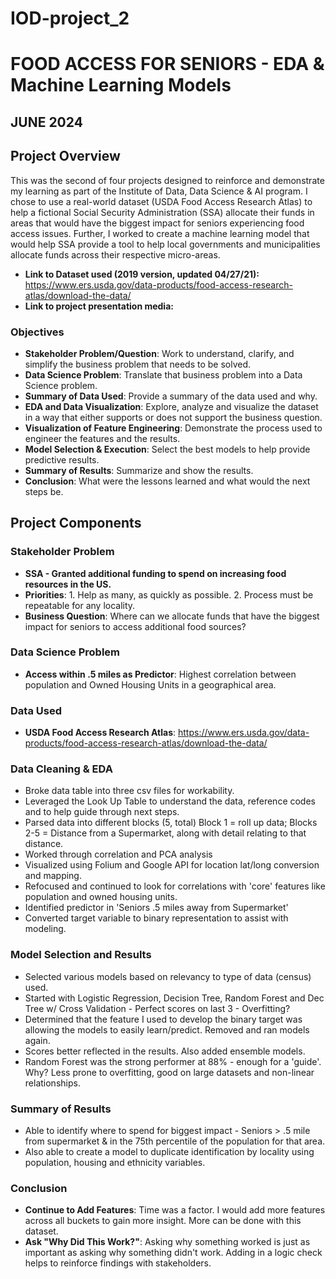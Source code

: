 # IOD-project_2
# FOOD ACCESS FOR SENIORS - EDA & Machine Learning Models
## JUNE 2024

## Project Overview
This was the second of four projects designed to reinforce and demonstrate my learning as part of the Institute of Data, Data Science & AI program. I chose to use a real-world dataset (USDA Food Access Research Atlas) to help a fictional Social Security Administration (SSA) allocate their funds in areas that would have the biggest impact for seniors experiencing food access issues. Further, I worked to create a machine learning model that would help SSA provide a tool to help local governments and municipalities allocate funds across their respective micro-areas.

- **Link to Dataset used (2019 version, updated 04/27/21):** https://www.ers.usda.gov/data-products/food-access-research-atlas/download-the-data/
- **Link to project presentation media:** 

### Objectives
- **Stakeholder Problem/Question**: Work to understand, clarify, and simplify the business problem that needs to be solved.
- **Data Science Problem**: Translate that business problem into a Data Science problem.
- **Summary of Data Used**: Provide a summary of the data used and why.
- **EDA and Data Visualization**: Explore, analyze and visualize the dataset in a way that either supports or does not support the business question.
- **Visualization of Feature Engineering**: Demonstrate the process used to engineer the features and the results.
- **Model Selection & Execution**: Select the best models to help provide predictive results.
- **Summary of Results**: Summarize and show the results.
- **Conclusion**: What were the lessons learned and what would the next steps be.

## Project Components

### Stakeholder Problem
- **SSA - Granted additional funding to spend on increasing food resources in the US.**
- **Priorities**: 1. Help as many, as quickly as possible. 2. Process must be repeatable for any locality.
- **Business Question**: Where can we allocate funds that have the biggest impact for seniors to access additional food sources?

### Data Science Problem
- **Access within .5 miles as Predictor**: Highest correlation between population and Owned Housing Units in a geographical area.

### Data Used
- **USDA Food Access Research Atlas**: https://www.ers.usda.gov/data-products/food-access-research-atlas/download-the-data/

### Data Cleaning & EDA
- Broke data table into three csv files for workability.
- Leveraged the Look Up Table to understand the data, reference codes and to help guide through next steps.
- Parsed data into different blocks (5, total) Block 1 = roll up data; Blocks 2-5 = Distance from a Supermarket, along with detail relating to that distance.
- Worked through correlation and PCA analysis
- Visualized using Folium and Google API for location lat/long conversion and mapping.
- Refocused and continued to look for correlations with 'core' features like population and owned housing units.
- Identified predictor in 'Seniors .5 miles away from Supermarket'
- Converted target variable to binary representation to assist with modeling.

### Model Selection and Results
- Selected various models based on relevancy to type of data (census) used.
- Started with Logistic Regression, Decision Tree, Random Forest and Dec Tree w/ Cross Validation - Perfect scores on last 3 - Overfitting?
- Determined that the feature I used to develop the binary target was allowing the models to easily learn/predict. Removed and ran models again.
- Scores better reflected in the results. Also added ensemble models.
- Random Forest was the strong performer at 88% - enough for a 'guide'. Why? Less prone to overfitting, good on large datasets and non-linear relationships.

### Summary of Results
- Able to identify where to spend for biggest impact - Seniors > .5 mile from supermarket & in the 75th percentile of the population for that area.
- Also able to create a model to duplicate identification by locality using population, housing and ethnicity variables.

### Conclusion
- **Continue to Add Features**: Time was a factor. I would add more features across all buckets to gain more insight. More can be done with this dataset.
- **Ask "Why Did This Work?"**: Asking why something worked is just as important as asking why something didn't work. Adding in a logic check helps to reinforce findings with stakeholders.
